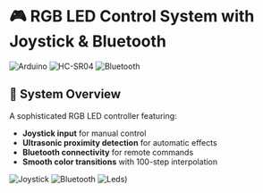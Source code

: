 # 🎮 RGB LED Control System with Joystick & Bluetooth

![Arduino](https://img.shields.io/badge/Platform-Arduino-00979D?logo=arduino&logoColor=white)
![HC-SR04](https://img.shields.io/badge/Sensor-HC--SR04-00BFFF?logo=raspberry-pi&logoColor=white)
![Bluetooth](https://img.shields.io/badge/Protocol-Bluetooth-0082FC?logo=bluetooth&logoColor=white)

## 🌟 System Overview

A sophisticated RGB LED controller featuring:
- **Joystick input** for manual control
- **Ultrasonic proximity detection** for automatic effects
- **Bluetooth connectivity** for remote commands
- **Smooth color transitions** with 100-step interpolation

![Joystick](https://http2.mlstatic.com/D_984998-MLA31828855142_082019-C.jpg)
![Bluetooth](https://onesmartlighting.com/wp-content/uploads/2020/07/LED-Lighting-Controllers-5.jpg)
![Leds]([https://cdn-shop.adafruit.com/970x728/1138-00.jpg))



